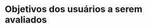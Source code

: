 # Objetivos dos usuários a serem avaliados 

<!-- Liste as tarefas e objetivos que os usuários devem realizar com o sistema. Estes objetivos devem estar 
alinhados com o perfil dos usuários descritos. -->
